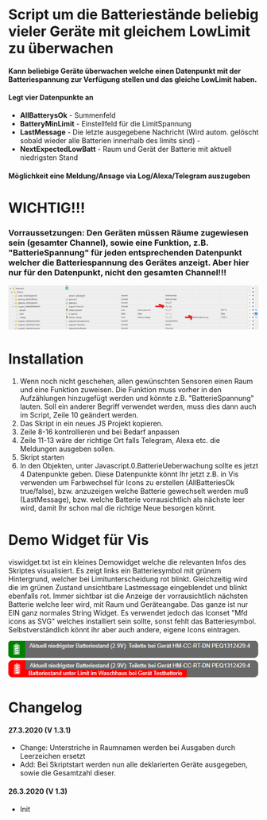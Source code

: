 # Script um die Batteriestände beliebig vieler Geräte mit gleichem LowLimit zu überwachen

#### Kann beliebige Geräte überwachen welche einen Datenpunkt mit der Batteriespannung zur Verfügung stellen und das gleiche LowLimit haben.
#### Legt vier Datenpunkte an 
* **AllBatterysOk** - Summenfeld 
* **BatteryMinLimit** - Einstellfeld für die LimitSpannung  
* **LastMessage** - Die letzte ausgegebene Nachricht (Wird autom. gelöscht sobald wieder alle Batterien innerhalb des limits sind) - 
* **NextExpectedLowBatt** - Raum und Gerät der Batterie mit aktuell niedrigsten Stand 
#### Möglichkeit eine Meldung/Ansage via Log/Alexa/Telegram auszugeben

# WICHTIG!!!  
### **Vorraussetzungen:** Den Geräten müssen Räume zugewiesen sein (gesamter Channel), sowie eine Funktion, z.B. "BatterieSpannung" für jeden entsprechenden Datenpunkt welcher die Batteriespannung des Gerätes anzeigt. **Aber hier nur für den Datenpunkt, nicht den gesamten Channel!!!**  
![batterienauswertungtut1.jpg](/admin/batterienauswertungtut1.jpg) 

# Installation
1. Wenn noch nicht geschehen, allen gewünschten Sensoren einen Raum und eine Funktion zuweisen. Die Funktion muss vorher in den Aufzählungen hinzugefügt werden und könnte z.B. "BatterieSpannung" lauten. Soll ein anderer Begriff verwendet werden, muss dies dann auch im Script, Zeile 10 geändert werden.
2. Das Skript in ein neues JS Projekt kopieren.
3. Zeile 8-16 kontrollieren und bei Bedarf anpassen
4. Zeile 11-13 wäre der richtige Ort falls Telegram, Alexa etc. die Meldungen ausgeben sollen.
5. Skript starten
6. In den Objekten, unter Javascript.0.BatterieUeberwachung sollte es jetzt 4 Datenpunkte geben. Diese Datenpunkte könnt Ihr jetzt z.B. in Vis verwenden um Farbwechsel für Icons zu erstellen (AllBatteriesOk true/false), bzw. anzuzeigen welche Batterie gewechselt werden muß (LastMessage), bzw. welche Batterie vorrausichtlich als nächste leer wird, damit Ihr schon mal die richtige Neue besorgen könnt.

# Demo Widget für Vis
viswidget.txt ist ein kleines Demowidget welche die relevanten Infos des Skriptes visualisiert. Es zeigt links ein Batteriesymbol mit grünem Hintergrund, welcher bei Limitunterscheidung rot blinkt. Gleichzeitig wird die im grünen Zustand unsichtbare Lastmessage eingeblendet und blinkt ebenfalls rot. Immer sichtbar ist die Anzeige der vorrausichtlich nächsten Batterie welche leer wird, mit Raum und Geräteangabe. Das ganze ist nur EIN ganz normales String Widget. Es verwendet jedoch das Iconset "Mfd icons as SVG" welches installiert sein sollte, sonst fehlt das Batteriesymbol. Selbstverständlich könnt ihr aber auch andere, eigene Icons eintragen.  

![battok.png](/admin/battok.png) 
![battalarm.png](/admin/battalarm.png) 

# Changelog

#### 27.3.2020 (V 1.3.1)
* Change: Unterstriche in Raumnamen werden bei Ausgaben durch Leerzeichen ersetzt  
* Add: Bei Skriptstart werden nun alle deklarierten Geräte ausgegeben, sowie die Gesamtzahl dieser.
#### 26.3.2020 (V 1.3)
* Init  

